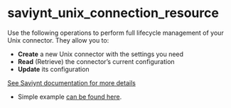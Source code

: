 # saviynt_unix_connection_resource

Use the following operations to perform full lifecycle management of your Unix connector. They allow you to:

- **Create** a new Unix connector with the settings you need  
- **Read** (Retrieve) the connector’s current configuration  
- **Update** its configuration

[See Saviynt documentation for more details](https://docs.saviyntcloud.com/bundle/UNIX-25/page/Content/Creating-a-Connection.htm)

- Simple example [can be found here](./resource.tf).
